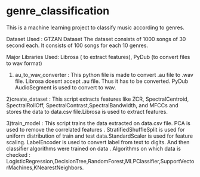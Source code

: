 # genre_classification
This is a machine learning project to classify music according to genres.

Dataset Used : GTZAN Dataset
The dataset consists of 1000 songs of 30 second each. It consists of 100 songs for each 10 genres. 

Major Libraries Used: Librosa ( to extract features),
                      PyDub (to convert files to wav format)
 
1) au_to_wav_converter : This python file is made to convert .au file to .wav file. Librosa doesnt accept .au file. Thus it has to be converted. PyDub AudioSegment is used to convert to wav.

2)create_dataset : This script extracts features like ZCR, SpectralCentroid, SpectralRollOff, SpectralContrast,SpectralBandwidth, and MFCCs  and stores the data to data.csv file.Librosa is used to extract features.

3)train_model : This script trains the data extracted on data.csv file. PCA is used to remove the correlated features . StratifiedShuffleSplit is used for uniform distribution of train and test data.StandardScaler is used for feature scaling. LabelEncoder is used to convert label from text to digits. And then classifier algorithms were trained on data . Algorithms on which data is checked : LogisticRegression,DecisionTree,RandomForest,MLPClassifier,SupportVectorMachines,KNearestNeighbors.


